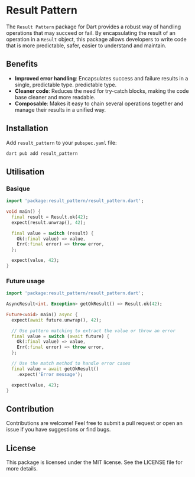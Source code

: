 # Result Pattern

The `Result Pattern` package for Dart provides a robust way of handling operations that may succeed or fail.
By encapsulating the result of an operation in a `Result` object, this package allows developers to write code that is
more predictable, safer, easier to understand and maintain.

## Benefits

- **Improved error handling**: Encapsulates success and failure results in a single, predictable type.
  predictable type.
- **Cleaner code**: Reduces the need for try-catch blocks, making the code base cleaner and more readable.
- **Composable**: Makes it easy to chain several operations together and manage their results in a unified way.

## Installation

Add `result_pattern` to your `pubspec.yaml` file:

```bash
dart pub add result_pattern
```

## Utilisation

### Basique

```dart
import 'package:result_pattern/result_pattern.dart';

void main() {
  final result = Result.ok(42);
  expect(result.unwrap(), 42);

  final value = switch (result) {
    Ok(:final value) => value,
    Err(:final error) => throw error,
  };

  expect(value, 42);
}
```

### Future usage

```dart
import 'package:result_pattern/result_pattern.dart';

AsyncResult<int, Exception> getOkResult() => Result.ok(42);

Future<void> main() async {
  expect(await future.unwrap(), 42);

  // Use pattern matching to extract the value or throw an error
  final value = switch (await future) {
    Ok(:final value) => value,
    Err(:final error) => throw error,
  };

  // Use the match method to handle error cases
  final value = await getOkResult()
    .expect('Error message');

  expect(value, 42);
}
```

## Contribution

Contributions are welcome!
Feel free to submit a pull request or open an issue if you have suggestions or find bugs.

## License

This package is licensed under the MIT license. See the LICENSE file for more details.
